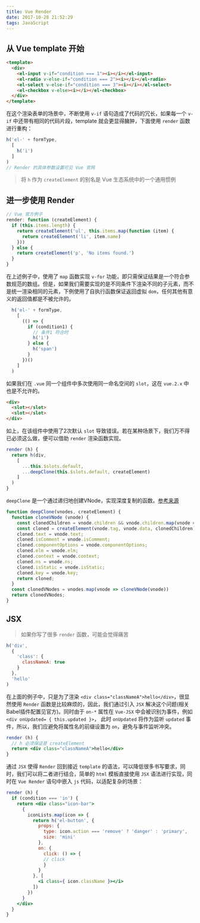 ```yaml
---
title: Vue Render
date: 2017-10-28 21:52:29
tags: JavaScript
---
```


## 从 Vue template 开始

```html
<template>
  <div>
    <el-input v-if="condition === 1"><i></i></el-input>
    <el-radio v-else-if="condition === 2"><i></i></el-radio>
    <el-select v-else-if="condition === 3"><i></i></el-select>
    <el-checkbox v-else><i></i></el-checkbox>
  </div>
</template>
```

<!-- more -->

在这个渲染表单的场景中，不断使用 `v-if` 语句造成了代码的冗长，如果每一个 `v-if` 中还带有相同的代码片段，template 就会更显得臃肿，下面使用 `render` 函数进行重构：

```js
h('el-' + formType,
  [
    h('i')
  ]
)
// Render 的具体参数设置可见 Vue 官网
```

>将 `h` 作为 `createElement` 的别名是 Vue 生态系统中的一个通用惯例

## 进一步使用 Render

```js
// Vue 官方例子
render: function (createElement) {
  if (this.items.length) {
    return createElement('ul', this.items.map(function (item) {
      return createElement('li', item.name)
    }))
  } else {
    return createElement('p', 'No items found.')
  }
}
```

在上述例子中，使用了 `map` 函数实现 `v-for` 功能，即只需保证结果是一个符合参数规范的数组。但是，如果我们需要实现的是不同条件下渲染不同的子元素，而不是统一渲染相同的元素，下例使用了自执行函数保证返回虚拟 `dom`，任何其他有意义的返回值都是不被允许的。

```js
  h('el-' + formType,
    [
      (() => {
        if (condition1) {
          // 条件1 符合时
          h('i')
        } else {
          h('span')
        }
      })()
    ]
  )
```

如果我们在 `.vue` 同一个组件中多次使用同一命名空间的 `slot`，这在 `vue.2.x` 中也是不允许的。

```html
<div>
  <slot></slot>
  <slot></slot>
</div>
```

如上，在该组件中使用了2次默认 `slot` 导致错误。若在某种场景下，我们万不得已必须这么做，便可以借助 `render` 渲染函数实现。

```js
render (h) {
  return h(div,
    [
      ...this.$slots.default,
      ...deepClone(this.$slots.default, createElement)
    ] 
  )
}
```

`deepClone` 是一个通过递归地创建VNode，实现深度复制的函数。[参考来源](https://jingsam.github.io/2017/03/08/vnode-deep-clone.html)

```js
function deepClone(vnodes, createElement) {
  function cloneVNode (vnode) {
    const clonedChildren = vnode.children && vnode.children.map(vnode => cloneVNode(vnode));
    const cloned = createElement(vnode.tag, vnode.data, clonedChildren);
    cloned.text = vnode.text;
    cloned.isComment = vnode.isComment;
    cloned.componentOptions = vnode.componentOptions;
    cloned.elm = vnode.elm;
    cloned.context = vnode.context;
    cloned.ns = vnode.ns;
    cloned.isStatic = vnode.isStatic;
    cloned.key = vnode.key;
    return cloned;
  }
  const clonedVNodes = vnodes.map(vnode => cloneVNode(vnode))
  return clonedVNodes;
}
```

## JSX

>如果你写了很多 `render` 函数，可能会觉得痛苦

```js
h('div',
  {
    'class': {
      classNameA: true
    }
  },
  'hello'
)
```

在上面的例子中，只是为了渲染 `<div class="classNameA">hello</div>`，很显然使用 `Render` 函数是比较麻烦的，因此，我们通过引入 `JSX` 解决这个问题(相关Babel插件配置见官方)。同时由于 `on-*` 属性在 `Vue-JSX` 中会被识别为事件，例如 `<div onUpdated= { this.updated }>`， 此时 `onUpdated` 将作为监听 `updated` 事件，所以，我们应避免将属性名的前缀设置为 `on`，避免与事件监听冲突。

```jsx
render (h) {
  // h 必须保证是 createElement
  return <div class="classNameA">hello</div>
}
```

通过 `JSX` 使得 `Render` 回到接近 `template` 的语法，可以降低很多书写要求，同时，我们可以将二者进行结合，简单的 `html` 模板直接使用 `JSX` 语法进行实现，同时在 `Vue Render` 语句中嵌入 `js` 代码，以适配复杂的场景：

```jsx
render (h) {
  if (condition === 'in') {
    return <div class="icon-bar">
      {
        iconLists.map(icon => {
          return h('el-button', {
            props: {
              type: icon.action === 'remove' ? 'danger' : 'primary',
              size: 'mini'
            },
            on: {
              click: () => {
              // click
              }
            }
          }, [
            <i class={ icon.className }></i>
          ])
        })
      }
    </div>
  }
}
```
